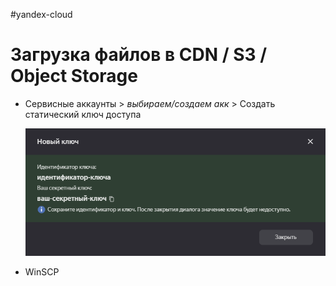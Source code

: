 #yandex-cloud

# Загрузка файлов в CDN / S3 / Object Storage


- Сервисные аккаунты > *выбираем/создаем акк* > Создать статический ключ доступа  

	![](cdn.png)

- WinSCP